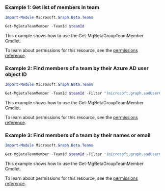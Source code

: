 ### Example 1: Get list of members in team

```powershell
Import-Module Microsoft.Graph.Beta.Teams

Get-MgBetaTeamMember -TeamId $teamId
```
This example shows how to use the Get-MgBetaGroupTeamMember Cmdlet.

To learn about permissions for this resource, see the [permissions reference](/graph/permissions-reference).

### Example 2: Find members of a team by their Azure AD user object ID

```powershell
Import-Module Microsoft.Graph.Beta.Teams

Get-MgBetaTeamMember -TeamId $teamId -Filter "(microsoft.graph.aadUserConversationMember/userId eq '73761f06-2ac9-469c-9f10-279a8cc267f9')"
```
This example shows how to use the Get-MgBetaGroupTeamMember Cmdlet.

To learn about permissions for this resource, see the [permissions reference](/graph/permissions-reference).

### Example 3: Find members of a team by their names or email

```powershell
Import-Module Microsoft.Graph.Beta.Teams

Get-MgBetaTeamMember -TeamId $teamId -Filter "(microsoft.graph.aadUserConversationMember/displayName eq 'Harry Johnson' or microsoft.graph.aadUserConversationMember/email eq 'admin@M365x987948.OnMicrosoft.com')"
```
This example shows how to use the Get-MgBetaGroupTeamMember Cmdlet.

To learn about permissions for this resource, see the [permissions reference](/graph/permissions-reference).

